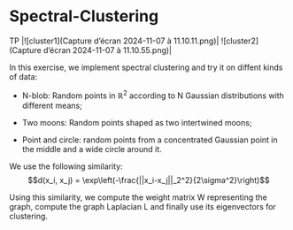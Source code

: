 # Spectral-Clustering
TP
|![cluster1](Capture d’écran 2024-11-07 à 11.10.11.png)| ![cluster2](Capture d’écran 2024-11-07 à 11.10.55.png)| 

In this exercise, we implement spectral clustering and try it on diffent kinds of data:

* N-blob: Random points in $\mathbb{R}^2$ according to N Gaussian distributions with different means;

* Two moons: Random points shaped as two intertwined moons;

* Point and circle: random points from a concentrated Gaussian point in the middle and a wide circle around it.

We use the following similarity:
$$d(x_i, x_j) = \exp\left(-\frac{||x_i-x_j||_2^2}{2\sigma^2}\right)$$

Using this similarity, we compute the weight matrix W representing the graph, compute the graph Laplacian L and finally use its eigenvectors for clustering.
